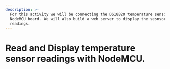 ```yaml
---
description: >-
  For this activity we will be connecting the DS18B20 temperature sensor to the
  NodeMCU board. We will also build a web server to display the sesnsor
  readings.
---
```


# Read and Display temperature sensor  readings with NodeMCU.

